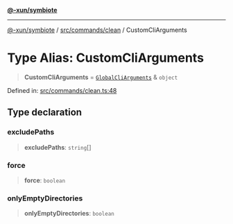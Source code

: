 [**@-xun/symbiote**](../../../../README.md)

***

[@-xun/symbiote](../../../../README.md) / [src/commands/clean](../README.md) / CustomCliArguments

# Type Alias: CustomCliArguments

> **CustomCliArguments** = [`GlobalCliArguments`](../../../configure/type-aliases/GlobalCliArguments.md) & `object`

Defined in: [src/commands/clean.ts:48](https://github.com/Xunnamius/symbiote/blob/f7710f4f934dcf5d1854513049f64b1f4706241a/src/commands/clean.ts#L48)

## Type declaration

### excludePaths

> **excludePaths**: `string`[]

### force

> **force**: `boolean`

### onlyEmptyDirectories

> **onlyEmptyDirectories**: `boolean`
